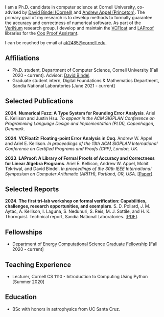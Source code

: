 I am a Ph.D. candidate in computer science at Cornell University, co-advised by [David Bindel (Cornell)](https://www.cs.cornell.edu/~bindel/) and [Andrew Appel (Princeton)](https://www.cs.princeton.edu/~appel/). The primary goal of my research is to develop methods to formally guarantee the accuracy and correctness of numerical software. As part of the [VeriNum](https://verinum.org/) research group, I develop and maintain the [VCFloat](https://github.com/VeriNum/vcfloat) and [LAProof](https://github.com/VeriNum/LAProof) libraries for the [Coq Proof Assistant](https://coq.inria.fr/).

I can be reached by email at [ak2485@cornell.edu](mailto:ak2485@cornell.edu). 

## Affiliations 

+ Ph.D. student, Department of Computer Science, Cornell University [Fall 2020 - current]. Advisor: [David Bindel](https://www.cs.cornell.edu/~bindel/).
+ Graduate student intern, Digital Foundations & Mathematics Department, Sandia National Laboratories [June 2021 - current]

## Selected Publications

**2024**\. **Numerical Fuzz: A Type System for Rounding Error Analysis**. Ariel E. Kellison and Justin Hsu. *To appear in the ACM SIGPLAN Conference on Programming Language Design and Implementation (PLDI), Copenhagen, Denmark*.

**2024**\. **VCFloat2: Floating-point Error Analysis in Coq**. Andrew W. Appel and Ariel E. Kellison. *In proceedings of the 13th ACM SIGPLAN International Conference on Certified Programs and Proofs (CPP), London, UK*.

**2023**\.  **LAProof: A Library of Formal Proofs of Accuracy and Correctness for Linear Algebra Programs**. Ariel E. Kellison, Andrew W. Appel, Mohit Tekriwal, and David Bindel. *In proceedings of the 30th IEEE International Symposium on Computer Arithmetic (ARITH), Portland, OR, USA*. [[Paper](https://github.com/ak-2485/ak-2485.github.io/blob/master/laproof.pdf)].

## Selected Reports

**2024**\. **The first tri-lab workshop on formal verification: Capabilities, challenges, research opportunities, and exemplars**. S. D. Pollard, J. M. Aytac, A. Kellison, I. Laguna, S. Nedunuri, S. Reis, M. J. Sottile, and H. K. Thornquist. Technical report, Sandia National Laboratories. [[PDF](https://www.sandia.gov/app/uploads/sites/222/2024/02/twofv23_report.pdf)].

## Fellowships
+ [Department of Energy Computational Science Graduate Fellowship](https://www.krellinst.org/csgf/) [Fall 2020 - current]

## Teaching Experience 
+ Lecturer, Cornell CS 1110 - Introduction to Computing Using Python [Summer 2020]

## Education 
+ BSc with honors in astrophysics from UC Santa Cruz.
